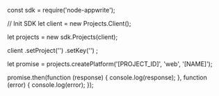 const sdk = require('node-appwrite');

// Init SDK
let client = new Projects.Client();

let projects = new sdk.Projects(client);

client
    .setProject('')
    .setKey('')
;

let promise = projects.createPlatform('[PROJECT_ID]', 'web', '[NAME]');

promise.then(function (response) {
    console.log(response);
}, function (error) {
    console.log(error);
});